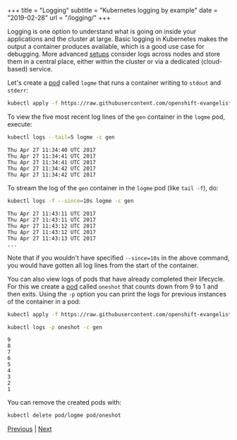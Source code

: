 +++
title = "Logging"
subtitle = "Kubernetes logging by example"
date = "2019-02-28"
url = "/logging/"
+++

Logging is one option to understand what is going on inside your applications
and the cluster at large. Basic logging in Kubernetes makes the output a
container produces available, which is a good use case for debugging. More advanced
[setups](https://kubernetes.io/docs/concepts/cluster-administration/logging/) consider logs across nodes and store
them in a central place, either within the cluster or via a dedicated (cloud-based) service.

Let's create a [pod](https://github.com/openshift-evangelists/kbe/blob/main/specs/logging/pod.yaml)
called `logme` that runs a container writing to `stdout` and `stderr`:

```bash
kubectl apply -f https://raw.githubusercontent.com/openshift-evangelists/kbe/main/specs/logging/pod.yaml
```

To view the five most recent log lines of the `gen` container in the `logme` pod,
execute:

```bash
kubectl logs --tail=5 logme -c gen
```
```cat
Thu Apr 27 11:34:40 UTC 2017
Thu Apr 27 11:34:41 UTC 2017
Thu Apr 27 11:34:41 UTC 2017
Thu Apr 27 11:34:42 UTC 2017
Thu Apr 27 11:34:42 UTC 2017
```

To stream the log of the `gen` container in the `logme` pod (like `tail -f`), do:

```bash
kubectl logs -f --since=10s logme -c gen
```
```cat
Thu Apr 27 11:43:11 UTC 2017
Thu Apr 27 11:43:11 UTC 2017
Thu Apr 27 11:43:12 UTC 2017
Thu Apr 27 11:43:12 UTC 2017
Thu Apr 27 11:43:13 UTC 2017
...
```

Note that if you wouldn't have specified `--since=10s` in the above command, you
would have gotten all log lines from the start of the container.

You can also view logs of pods that have already completed their lifecycle.
For this we create a [pod](https://github.com/openshift-evangelists/kbe/blob/main/specs/logging/oneshotpod.yaml)
called `oneshot` that counts down from 9 to 1 and then exits. Using the `-p` option
you can print the logs for previous instances of the container in a pod:

```bash
kubectl apply -f https://raw.githubusercontent.com/openshift-evangelists/kbe/main/specs/logging/oneshotpod.yaml
```
```bash
kubectl logs -p oneshot -c gen
```
```cat
9
8
7
6
5
4
3
2
1
```

You can remove the created pods with:

```bash
kubectl delete pod/logme pod/oneshot
```

[Previous](/secrets) | [Next](/jobs)
